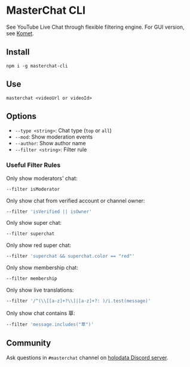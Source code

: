 # MasterChat CLI

See YouTube Live Chat through flexible filtering engine. For GUI version, see [Komet](https://github.com/holodata/komet).

## Install

```
npm i -g masterchat-cli
```

## Use

```
masterchat <videoUrl or videoId>
```

## Options

- `--type <string>`: Chat type (`top` or `all`)
- `--mod`: Show moderation events
- `--author`: Show author name
- `--filter <string>`: Filter rule

### Useful Filter Rules

Only show moderators' chat:

```bash
--filter isModerator
```

Only show chat from verified account or channel owner:

```bash
--filter 'isVerified || isOwner'
```

Only show super chat:

```bash
--filter superchat
```

Only show red super chat:

```bash
--filter 'superchat && superchat.color == "red"'
```

Only show membership chat:

```bash
--filter membership
```

Only show live translations:

```bash
--filter '/^(\\[[a-z]+?\\]|[a-z]+?: )/i.test(message)'
```

Only show chat contains 草:

```bash
--filter 'message.includes("草")'
```

## Community

Ask questions in `#masterchat` channel on [holodata Discord server](https://holodata.org/discord).
